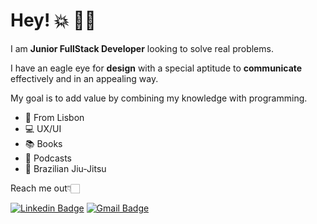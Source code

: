 # Hey! 💥 🤙🏻

I am **Junior FullStack Developer** looking to solve real problems.  

I have an eagle eye for **design** with a special aptitude to **communicate** effectively and in an appealing way.

My goal is to add value by combining my knowledge with programming.

- 📍  From Lisbon
-  💻  UX/UI
-  📚  Books
-  🔔  Podcasts
-  🥋  Brazilian Jiu-Jitsu

Reach me out👇🏻

[![Linkedin Badge](https://img.shields.io/badge/-João_Pedro%20Machado_Da_Costa-6633cc?style=flat-square&logo=Linkedin&logoColor=white&link=https://www.linkedin.com/in/joaopedromc/)](https://www.linkedin.com/in/joaopedromc/) 
[![Gmail Badge](https://img.shields.io/badge/-joaomachadodacosta@gmail.com-ab0909?style=flat-square&logo=Gmail&logoColor=white&link=mailto:joaomachadodacosta@gmail.com)](mailto:joaomachadodacosta@gmail.com)
